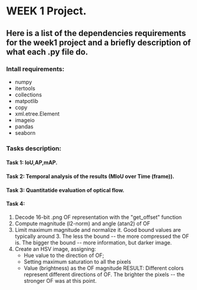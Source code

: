 # WEEK 1 Project.
## Here is a list of the dependencies requirements for the week1 project and a briefly description of what each .py file do.
### Intall requirements:
* numpy
* itertools
* collections
* matpotlib
* copy
* xml.etree.Element
* imageio
* pandas
* seaborn


### Tasks description:
#### Task 1: IoU,AP,mAP.
#### Task 2: Temporal analysis of the results (MIoU over Time (frame)).
#### Task 3: Quantitatide evaluation of optical flow.
#### Task 4:
1. Decode 16-bit .png OF representation with the "get_offset" function
2. Compute magnitude (l2-norm) and angle (atan2) of OF
3. Limit maximum magnitude and normalize it. Good bound values are typically around 3. The less the bound -- the more compressed the OF is. The bigger the bound -- more information, but darker image.
4. Create an HSV image, assigning:
    - Hue value to the direction of OF;
    - Setting maximum saturation to all the pixels
    - Value (brightness) as the OF magnitude
RESULT: Different colors represent different directions of OF.
The brighter the pixels -- the stronger OF was at this point.
    
